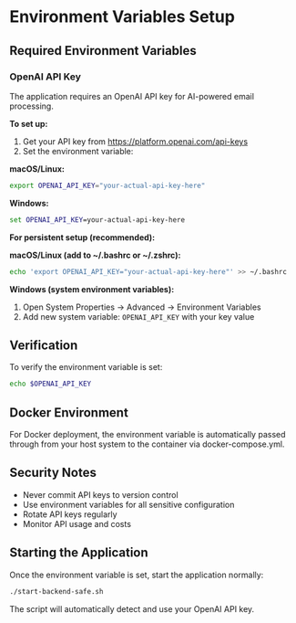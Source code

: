 # Environment Variables Setup

## Required Environment Variables

### OpenAI API Key
The application requires an OpenAI API key for AI-powered email processing.

**To set up:**

1. Get your API key from https://platform.openai.com/api-keys
2. Set the environment variable:

**macOS/Linux:**
```bash
export OPENAI_API_KEY="your-actual-api-key-here"
```

**Windows:**
```cmd
set OPENAI_API_KEY=your-actual-api-key-here
```

**For persistent setup (recommended):**

**macOS/Linux (add to ~/.bashrc or ~/.zshrc):**
```bash
echo 'export OPENAI_API_KEY="your-actual-api-key-here"' >> ~/.bashrc
```

**Windows (system environment variables):**
1. Open System Properties → Advanced → Environment Variables
2. Add new system variable: `OPENAI_API_KEY` with your key value

## Verification

To verify the environment variable is set:
```bash
echo $OPENAI_API_KEY
```

## Docker Environment

For Docker deployment, the environment variable is automatically passed through from your host system to the container via docker-compose.yml.

## Security Notes

- Never commit API keys to version control
- Use environment variables for all sensitive configuration
- Rotate API keys regularly
- Monitor API usage and costs

## Starting the Application

Once the environment variable is set, start the application normally:
```bash
./start-backend-safe.sh
```

The script will automatically detect and use your OpenAI API key.
